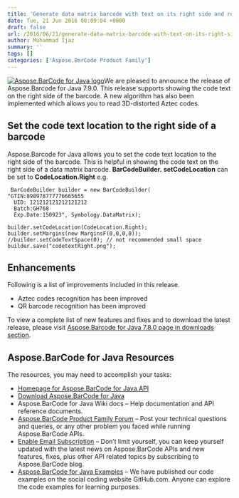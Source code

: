```yaml
---
title: 'Generate data matrix barcode with text on its right side and recognize 3D-distorted Aztec codes in Java'
date: Tue, 21 Jun 2016 08:09:04 +0000
draft: false
url: /2016/06/21/generate-data-matrix-barcode-with-text-on-its-right-side-and-recognize-3d-distorted-aztec-codes-in-java/
author: Muhammad Ijaz
summary: ''
tags: []
categories: ['Aspose.BarCode Product Family']
---
```


[![Aspose.BarCode for Java logo][1]](https://blog.aspose.com/wp-content/uploads/sites/2/2013/06/aspose-BarCode-for-Java_100.png)We are pleased to announce the release of Aspose.Barcode for Java 7.9.0. This release supports showing the code text on the right side of the barcode. A new algorithm has also been implemented which allows you to read 3D-distorted Aztec codes.

## Set the code text location to the right side of a barcode

Aspose.Barcode for Java allows you to set the code text location to the right side of the barcode. This is helpful in showing the code text on the right side of a data matrix barcode. **BarCodeBuilder.** **setCodeLocation** can be set to **CodeLocation.Right** e.g.

```
 BarCodeBuilder builder = new BarCodeBuilder(
"GTIN:898978777776665655
  UID: 121212121212121212
  Batch:GH768
  Exp.Date:150923", Symbology.DataMatrix);

builder.setCodeLocation(CodeLocation.Right);
builder.setMargins(new MarginsF(0,0,0,0));
//builder.setCodeTextSpace(0); // not recommended small space
builder.save("codetextRight.png"); 
```

## Enhancements

Following is a list of improvements included in this release.

*   Aztec codes recognition has been improved 
*   QR barcode recognition has been improved

To view a complete list of new features and fixes and to download the latest release, please visit [Aspose.Barcode for Java 7.8.0 page in downloads section][2].

## Aspose.BarCode for Java Resources

The resources, you may need to accomplish your tasks:

*   [Homepage for Aspose.BarCode for Java API][3]
*   [Download Aspose.BarCode for Java][4]
*   Aspose.BarCode for Java Wiki docs – Help documentation and API reference documents.
*   [Aspose.BarCode Product Family Forum][5] – Post your technical questions and queries, or any other problem you faced while running Aspose.BarCode APIs.
*   [Enable Email Subscription][6] – Don’t limit yourself, you can keep yourself updated with the latest news on Aspose.BarCode APIs and new features, fixes, plus other API related topics by subscribing to Aspose.BarCode blog.
*   [Aspose.BarCode for Java Examples][7] – We have published our code examples on the social coding website GitHub.com. Anyone can explore the code examples for learning purposes.




[1]: https://blog.aspose.com/wp-content/uploads/sites/2/2013/06/aspose-BarCode-for-Java_100.png "Aspose.BarCode for Java logo"
[2]: http://www.aspose.com/downloads/barcode/java
[3]: http://www.aspose.com/products/barcode/java
[4]: http://www.aspose.com/downloads/barcode/java
[5]: http://www.aspose.com/community/forums/aspose.barcode-product-family/193/showforum.aspx
[6]: https://blog.aspose.com/
[7]: https://github.com/aspose-barcode/Aspose.BarCode-for-Java




